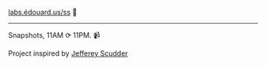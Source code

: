 [labs.édouard.us/ss](http://labs.edouard.us/ss/) :palm_tree:

- - -

Snapshots, 11AM ⟳ 11PM. :video_camera:

Project inspired by [Jefferey Scudder](http://ss.rey.sc/)
